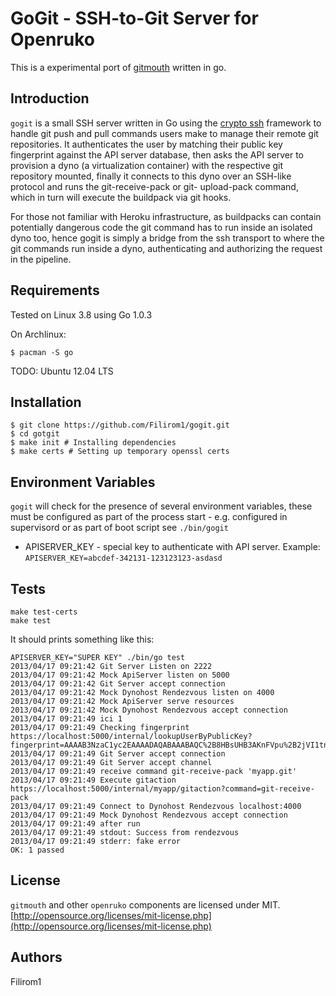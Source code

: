 # GoGit - SSH-to-Git Server for Openruko

This is a experimental port of [gitmouth](https://raw.github.com/openruko/gitmouth) written in go.

## Introduction

`gogit` is a small SSH server written in Go using the 
[crypto ssh](http://godoc.org/code.google.com/p/go.crypto/ssh) framework to handle git push and pull
commands users make to manage their remote git repositories. It authenticates
the user by matching their public key fingerprint against the API server
database, then asks the API server to provision a dyno (a virtualization
container) with the respective git repository mounted, finally it connects to
this dyno over an SSH-like protocol and runs the git-receive-pack or git-
upload-pack command, which in turn will execute the buildpack via git hooks.

For those not familiar with Heroku infrastructure, as buildpacks can contain
potentially dangerous code the git command has to run inside an isolated dyno
too, hence gogit is simply a bridge from the ssh transport to where the git
commands run inside a dyno, authenticating and authorizing the request in the
pipeline.

## Requirements

Tested on Linux 3.8 using Go 1.0.3

On Archlinux:

    $ pacman -S go

TODO: Ubuntu 12.04 LTS


## Installation

    $ git clone https://github.com/Filirom1/gogit.git
    $ cd gotgit
    $ make init # Installing dependencies
    $ make certs # Setting up temporary openssl certs

## Environment Variables

`gogit` will check for the presence of several environment variables, these
must be configured as part of the process start - e.g. configured in
supervisord or as part of boot script see `./bin/gogit`

* APISERVER_KEY - special key to authenticate with API server. Example:
  `APISERVER_KEY=abcdef-342131-123123123-asdasd`

## Tests

    make test-certs
    make test

It should prints something like this:

    APISERVER_KEY="SUPER KEY" ./bin/go test
    2013/04/17 09:21:42 Git Server Listen on 2222
    2013/04/17 09:21:42 Mock ApiServer listen on 5000
    2013/04/17 09:21:42 Git Server accept connection
    2013/04/17 09:21:42 Mock Dynohost Rendezvous listen on 4000
    2013/04/17 09:21:42 Mock ApiServer serve resources
    2013/04/17 09:21:42 Mock Dynohost Rendezvous accept connection
    2013/04/17 09:21:49 ici 1
    2013/04/17 09:21:49 Checking fingerprint https://localhost:5000/internal/lookupUserByPublicKey?fingerprint=AAAAB3NzaC1yc2EAAAADAQABAAABAQC%2B8HBsUHB3AKnFVpu%2B2jVI1tnAWOTXdpaR9Ey2z1Kbl%2Blg3gbGT956UPqJJjw2eyqCTOI5K3ELvcGglm8pxT0Pq01FylmEqmULrU6LslSbE64eWza9g8l%2BGZC4l8CD2mBmufb%2BCWdCDJLIwEFSQuLT0%2BWAVv3bNNVN8%2B%2FNCL%2BjYyOln9Rqb9RiY9tvbx%2FvICafThxiGRjF9Y10V%2BD0bui%2B90BAgkLuTg5XB%2BH1%2FKXtyEha9oPHxWVEP5v%2BN9fmiltCLlxh9Hqa%2BNLi6pR2U7RWSC79lcI%2Fbr3Wh8mmmwg7nK%2B6wcAW7L6prpFjesN8gB2dJvmAGH4JdKNQJOeSS4Ej 
    2013/04/17 09:21:49 Git Server accept connection
    2013/04/17 09:21:49 Git Server accept channel
    2013/04/17 09:21:49 receive command git-receive-pack 'myapp.git'
    2013/04/17 09:21:49 Execute gitaction https://localhost:5000/internal/myapp/gitaction?command=git-receive-pack
    2013/04/17 09:21:49 Connect to Dynohost Rendezvous localhost:4000
    2013/04/17 09:21:49 Mock Dynohost Rendezvous accept connection
    2013/04/17 09:21:49 after run
    2013/04/17 09:21:49 stdout: Success from rendezvous
    2013/04/17 09:21:49 stderr: fake error
    OK: 1 passed

## License

`gitmouth` and other `openruko` components are licensed under MIT.
[http://opensource.org/licenses/mit-license.php](http://opensource.org/licenses/mit-license.php)


## Authors

Filirom1
